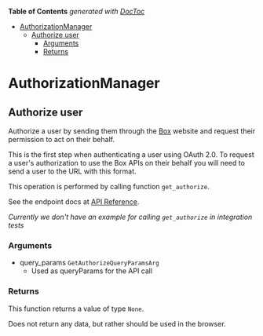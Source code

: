 <!-- START doctoc generated TOC please keep comment here to allow auto update -->
<!-- DON'T EDIT THIS SECTION, INSTEAD RE-RUN doctoc TO UPDATE -->
**Table of Contents**  *generated with [DocToc](https://github.com/thlorenz/doctoc)*

- [AuthorizationManager](#authorizationmanager)
  - [Authorize user](#authorize-user)
    - [Arguments](#arguments)
    - [Returns](#returns)

<!-- END doctoc generated TOC please keep comment here to allow auto update -->

# AuthorizationManager

## Authorize user

Authorize a user by sending them through the [Box](https://box.com)
website and request their permission to act on their behalf.

This is the first step when authenticating a user using
OAuth 2.0. To request a user&#x27;s authorization to use the Box APIs
on their behalf you will need to send a user to the URL with this
format.

This operation is performed by calling function `get_authorize`.

See the endpoint docs at
[API Reference](https://developer.box.com/reference/get-authorize/).

*Currently we don't have an example for calling `get_authorize` in integration tests*

### Arguments

- query_params `GetAuthorizeQueryParamsArg`
  - Used as queryParams for the API call


### Returns

This function returns a value of type `None`.

Does not return any data, but rather should be used in the browser.



